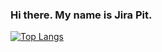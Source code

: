 ### Hi there. My name is Jira Pit.

[![Top Langs](https://github-readme-stats.vercel.app/api/top-langs/?username=JiraPit&layout=compact)](https://github.com/anuraghazra/github-readme-stats)
